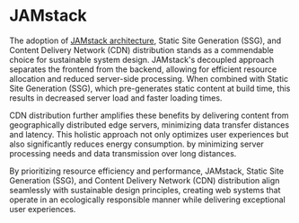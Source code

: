 # JAMstack

The adoption of [JAMstack architecture](https://jamstack.org/), Static Site Generation (SSG), and Content Delivery Network (CDN) distribution stands as a commendable choice for sustainable system design. JAMstack's decoupled approach separates the frontend from the backend, allowing for efficient resource allocation and reduced server-side processing. When combined with Static Site Generation (SSG), which pre-generates static content at build time, this results in decreased server load and faster loading times. 

CDN distribution further amplifies these benefits by delivering content from geographically distributed edge servers, minimizing data transfer distances and latency. This holistic approach not only optimizes user experiences but also significantly reduces energy consumption. by minimizing server processing needs and data transmission over long distances. 

By prioritizing resource efficiency and performance, JAMstack, Static Site Generation (SSG), and Content Delivery Network (CDN) distribution align seamlessly with sustainable design principles, creating web systems that operate in an ecologically responsible manner while delivering exceptional user experiences.